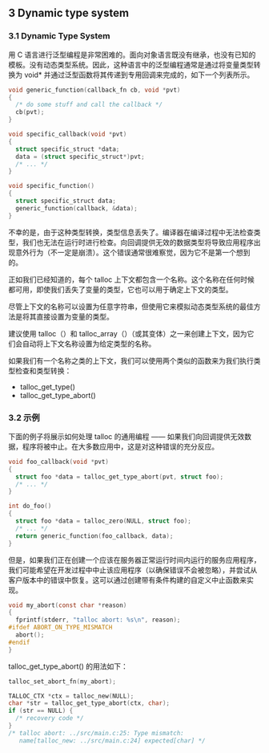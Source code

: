 ## 3 Dynamic type system

### 3.1 Dynamic Type System

用 C 语言进行泛型编程是非常困难的。面向对象语言既没有继承，也没有已知的模板。没有动态类型系统。因此，这种语言中的泛型编程通常是通过将变量类型转换为 void* 并通过泛型函数将其传递到专用回调来完成的，如下一个列表所示。

```C
void generic_function(callback_fn cb, void *pvt)
{
  /* do some stuff and call the callback */
  cb(pvt);
}

void specific_callback(void *pvt)
{
  struct specific_struct *data;
  data = (struct specific_struct*)pvt;
  /* ... */
}

void specific_function()
{
  struct specific_struct data;
  generic_function(callback, &data);
}
```

不幸的是，由于这种类型转换，类型信息丢失了。编译器在编译过程中无法检查类型，我们也无法在运行时进行检查。向回调提供无效的数据类型将导致应用程序出现意外行为（不一定是崩溃）。这个错误通常很难察觉，因为它不是第一个想到的。

正如我们已经知道的，每个 talloc 上下文都包含一个名称。这个名称在任何时候都可用，即使我们丢失了变量的类型，它也可以用于确定上下文的类型。

尽管上下文的名称可以设置为任意字符串，但使用它来模拟动态类型系统的最佳方法是将其直接设置为变量的类型。

建议使用 talloc（）和 talloc_array（）（或其变体）之一来创建上下文，因为它们会自动将上下文名称设置为给定类型的名称。

如果我们有一个名称之类的上下文，我们可以使用两个类似的函数来为我们执行类型检查和类型转换：

- talloc_get_type()
- talloc_get_type_abort()

### 3.2 示例

下面的例子将展示如何处理 talloc 的通用编程 —— 如果我们向回调提供无效数据，程序将被中止。在大多数应用中，这是对这种错误的充分反应。

```C
void foo_callback(void *pvt)
{
  struct foo *data = talloc_get_type_abort(pvt, struct foo);
  /* ... */
}

int do_foo()
{
  struct foo *data = talloc_zero(NULL, struct foo);
  /* ... */
  return generic_function(foo_callback, data);
}
```

但是，如果我们正在创建一个应该在服务器正常运行时间内运行的服务应用程序，我们可能希望在开发过程中中止该应用程序（以确保错误不会被忽略），并尝试从客户版本中的错误中恢复。这可以通过创建带有条件构建的自定义中止函数来实现。

```C
void my_abort(const char *reason)
{
  fprintf(stderr, "talloc abort: %s\n", reason);
#ifdef ABORT_ON_TYPE_MISMATCH
  abort();
#endif
}
```

talloc_get_type_abort() 的用法如下：

```C
talloc_set_abort_fn(my_abort);

TALLOC_CTX *ctx = talloc_new(NULL);
char *str = talloc_get_type_abort(ctx, char);
if (str == NULL) {
  /* recovery code */
}
/* talloc abort: ../src/main.c:25: Type mismatch:
   name[talloc_new: ../src/main.c:24] expected[char] */
```

